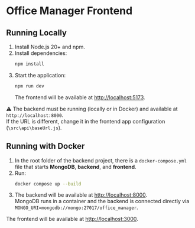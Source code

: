 # Office Manager Frontend

## Running Locally

1. Install Node.js 20+ and npm.  
2. Install dependencies:
   ```bash
   npm install
   ```
3. Start the application:
   ```bash
   npm run dev
   ```
   The frontend will be available at [http://localhost:5173](http://localhost:5173).

⚠️ The backend must be running (locally or in Docker) and available at `http://localhost:8000`.  
If the URL is different, change it in the frontend app configuration (`\src\api\baseUrl.js`).

## Running with Docker

1. In the root folder of the backend project, there is a `docker-compose.yml` file that starts **MongoDB**, **backend**, and **frontend**.  
2. Run:
   ```bash
   docker compose up --build
   ```
3. The backend will be available at [http://localhost:8000](http://localhost:8000).  
   MongoDB runs in a container and the backend is connected directly via `MONGO_URI=mongodb://mongo:27017/office_manager`.

The frontend will be available at [http://localhost:3000](http://localhost:3000).

